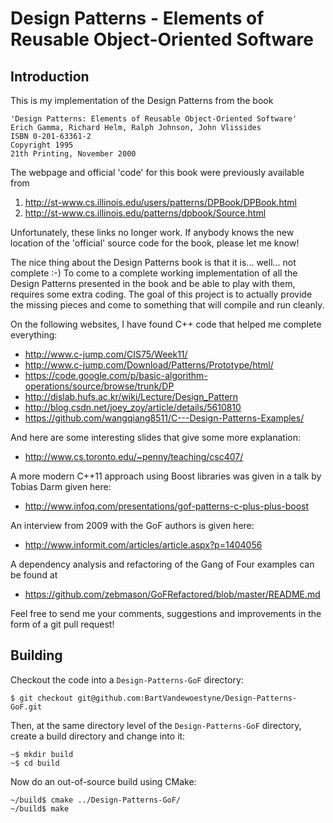 # Design Patterns - Elements of Reusable Object-Oriented Software

## Introduction

This is my implementation of the Design Patterns from the book

```text
'Design Patterns: Elements of Reusable Object-Oriented Software'
Erich Gamma, Richard Helm, Ralph Johnson, John Vlissides
ISBN 0-201-63361-2
Copyright 1995
21th Printing, November 2000
```

The webpage and official 'code' for this book were previously available from

1. <http://st-www.cs.illinois.edu/users/patterns/DPBook/DPBook.html>
2. <http://st-www.cs.illinois.edu/patterns/dpbook/Source.html>

Unfortunately, these links no longer work.  If anybody knows the new location of the 'official' source code for the book, please let me know!

The nice thing about the Design Patterns book is that it is... well... not complete :-) To come to a complete working implementation of all the Design Patterns presented in the book and be able to play with them, requires some extra coding.  The goal of this project is to actually provide the missing pieces and come to something that will compile and run cleanly.

On the following websites, I have found C++ code that helped me
complete everything:

* <http://www.c-jump.com/CIS75/Week11/>
* <http://www.c-jump.com/Download/Patterns/Prototype/html/>
* <https://code.google.com/p/basic-algorithm-operations/source/browse/trunk/DP>
* <http://dislab.hufs.ac.kr/wiki/Lecture/Design_Pattern>
* <http://blog.csdn.net/joey_zoy/article/details/5610810>
* <https://github.com/wangqiang8511/C---Design-Patterns-Examples/>

And here are some interesting slides that give some more explanation:

* <http://www.cs.toronto.edu/~penny/teaching/csc407/>

A more modern C++11 approach using Boost libraries was given in a talk by Tobias Darm given here:

* <http://www.infoq.com/presentations/gof-patterns-c-plus-plus-boost>

An interview from 2009 with the GoF authors is given here:

* <http://www.informit.com/articles/article.aspx?p=1404056>

A dependency analysis and refactoring of the Gang of Four examples can
be found at

* <https://github.com/zebmason/GoFRefactored/blob/master/README.md>

Feel free to send me your comments, suggestions and improvements in the form
of a git pull request!

## Building

Checkout the code into a `Design-Patterns-GoF` directory:

```
$ git checkout git@github.com:BartVandewoestyne/Design-Patterns-GoF.git
```
Then, at the same directory level of the `Design-Patterns-GoF` directory, create a build directory and change into it:

```
~$ mkdir build
~$ cd build
```
Now do an out-of-source build using CMake:
```
~/build$ cmake ../Design-Patterns-GoF/
~/build$ make
``` 